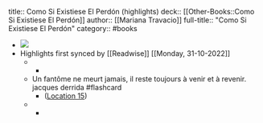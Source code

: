 title:: Como Si Existiese El Perdón (highlights)
deck:: [[Other-Books::Como Si Existiese El Perdón]]
author:: [[Mariana Travacio]]
full-title:: "Como Si Existiese El Perdón"
category:: #books

- ![](https://m.media-amazon.com/images/I/81i0TLh87mL._SY160.jpg)
- Highlights first synced by [[Readwise]] [[Monday, 31-10-2022]]
	- -
	- Un fantôme ne meurt jamais, il reste toujours à venir et à revenir. jacques derrida #flashcard
		- ([Location 15](https://readwise.io/to_kindle?action=open&asin=B0845ZCR91&location=15))
	- -